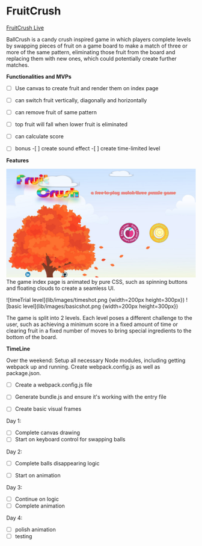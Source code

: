 # FruitCrush

[FruitCrush Live](https://jiangtt18.github.io/FruitCrush/)

BallCrush is a candy crush inspired game in which players complete levels by swapping pieces of fruit on a game board to make a match of three or more of the same pattern, eliminating those fruit from the board and replacing them with new ones, which could potentially create further matches.


**Functionalities and MVPs**
- [ ]  Use canvas to create fruit and render them on index page
- [ ]  can switch fruit vertically, diagonally and horizontally
- [ ]  can remove fruit of same pattern
- [ ]  top fruit will fall when lower fruit is eliminated
- [ ]  can calculate score
- [ ]  bonus
        -[ ] create sound effect
        -[ ] create time-limited level


**Features**

![index](lib/images/index1.png)
The game index page is animated by pure CSS, such as spinning buttons and floating clouds to create a seamless UI.

![timeTrial level](lib/images/timeshot.png {width=200px height=300px}) ![basic level](lib/images/basicshot.png {width=200px height=300px})

The game is split into 2 levels. Each level poses a different challenge to the user, such as achieving a minimum score in a fixed amount of time or clearing fruit in a fixed number of moves to bring special ingredients to the bottom of the board.


**TimeLine**


Over the weekend: Setup all necessary Node modules, including getting webpack up and running. Create webpack.config.js as well as package.json.


- [ ] Create a webpack.config.js file
- [ ] Generate bundle.js and ensure it's working with the entry file
- [ ] Create basic visual frames


Day 1:

- [ ] Complete canvas drawing
- [ ] Start on keyboard control for swapping balls

Day 2:
- [ ] Complete balls disappearing logic
- [ ] Start on animation


Day 3:
- [ ] Continue on logic
- [ ] Complete animation

Day 4:
- [ ] polish animation
- [ ] testing
